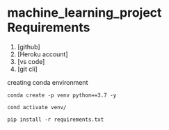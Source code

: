 # machine_learning_project Requirements

1. [github]
2. [Heroku account]
3. [vs code]
4. [git cli]


creating conda environment
```
conda create -p venv python==3.7 -y
```

```
cond activate venv/
```

```
pip install -r requirements.txt
```

